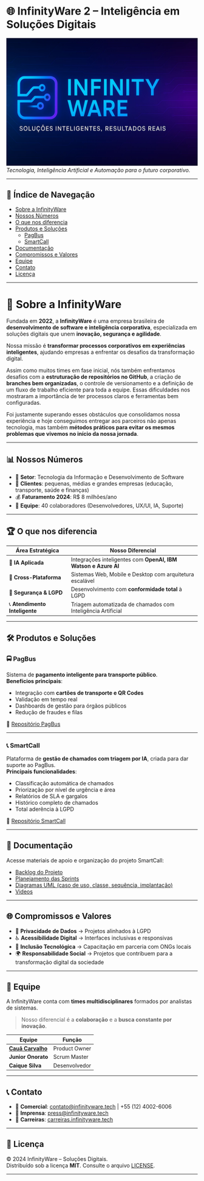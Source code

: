 
# 🌐 InfinityWare 2 – Inteligência em Soluções Digitais  
![Banner InfinityWare](https://github.com/4-SEMESTRE/img/blob/main/banner.png) 
*Tecnologia, Inteligência Artificial e Automação para o futuro corporativo.*  

---

## 📑 Índice de Navegação
- [Sobre a InfinityWare](#-sobre-a-infinityware)  
- [Nossos Números](#-nossos-números)  
- [O que nos diferencia](#-o-que-nos-diferencia)  
- [Produtos e Soluções](#-produtos-e-soluções)  
  - [PagBus](#-pagbus)  
  - [SmartCall](#-smartcall)  
- [Documentação](#-documentação)  
- [Compromissos e Valores](#-compromissos-e-valores)  
- [Equipe](#-equipe)  
- [Contato](#-contato)  
- [Licença](#-licença)  

---

# 📌 Sobre a InfinityWare  

Fundada em **2022**, a **InfinityWare** é uma empresa brasileira de **desenvolvimento de software e inteligência corporativa**, especializada em soluções digitais que unem **inovação, segurança e agilidade**.  

Nossa missão é **transformar processos corporativos em experiências inteligentes**, ajudando empresas a enfrentar os desafios da transformação digital.  

Assim como muitos times em fase inicial, nós também enfrentamos desafios com a **estruturação de repositórios no GitHub**, a criação de **branches bem organizadas**, o controle de versionamento e a definição de um fluxo de trabalho eficiente para toda a equipe. Essas dificuldades nos mostraram a importância de ter processos claros e ferramentas bem configuradas.  

Foi justamente superando esses obstáculos que consolidamos nossa experiência e hoje conseguimos entregar aos parceiros não apenas tecnologia, mas também **métodos práticos para evitar os mesmos problemas que vivemos no início da nossa jornada**.  


---

## 📊 Nossos Números
- 🏢 **Setor**: Tecnologia da Informação e Desenvolvimento de Software  
- 💼 **Clientes**: pequenas, médias e grandes empresas (educação, transporte, saúde e finanças)  
- 💰 **Faturamento 2024**: R$ 8 milhões/ano  
- 👥 **Equipe**: 40 colaboradores (Desenvolvedores, UX/UI, IA, Suporte)  

---

## 🏆 O que nos diferencia

| Área Estratégica      | Nosso Diferencial |
|-----------------------|-------------------|
| 🤖 **IA Aplicada** | Integrações inteligentes com **OpenAI, IBM Watson e Azure AI** |
| 📱 **Cross-Plataforma** | Sistemas Web, Mobile e Desktop com arquitetura escalável |
| 🔐 **Segurança & LGPD** | Desenvolvimento com **conformidade total** à LGPD |
| 📞 **Atendimento Inteligente** | Triagem automatizada de chamados com Inteligência Artificial |

---

## 🛠 Produtos e Soluções

### 🚍 PagBus  
Sistema de **pagamento inteligente para transporte público**.  
**Benefícios principais**:  
- Integração com **cartões de transporte e QR Codes**  
- Validação em tempo real  
- Dashboards de gestão para órgãos públicos  
- Redução de fraudes e filas  

🔗 [Repositório PagBus](https://github.com/4-SEMESTRE/Pagbus-)  

---

### 📞 SmartCall  
Plataforma de **gestão de chamados com triagem por IA**, criada para dar suporte ao PagBus.  
**Principais funcionalidades**:  
- Classificação automática de chamados  
- Priorização por nível de urgência e área  
- Relatórios de SLA e gargalos  
- Histórico completo de chamados  
- Total aderência à LGPD  

🔗 [Repositório SmartCall](https://github.com/4-SEMESTRE/Smartcall)  

---

## 📂 Documentação
Acesse materiais de apoio e organização do projeto SmartCall:  

-  [Backlog do Projeto](https://github.com/4-SEMESTRE/Smartcall/blob/main/Backlog.md)
-  [Planejamento das Sprints](https://github.com/4-SEMESTRE/Smartcall/blob/main/Sprints.md)
-  [Diagramas UML (caso de uso, classe, sequência, implantação)](https://github.com/4-SEMESTRE/Smartcall/tree/main/Diagramas)
-  [Videos](https://github.com/4-SEMESTRE/Smartcall/tree/main/Videos)

---

## 🌐 Compromissos e Valores
- 🔐 **Privacidade de Dados** → Projetos alinhados à LGPD  
- ♿ **Acessibilidade Digital** → Interfaces inclusivas e responsivas  
- 🤝 **Inclusão Tecnológica** → Capacitação em parceria com ONGs locais  
- 🌍 **Responsabilidade Social** → Projetos que contribuem para a transformação digital da sociedade  

---

## 👥 Equipe
A InfinityWare conta com **times multidisciplinares** formados por analistas de sistemas.  

> Nosso diferencial é a **colaboração** e a **busca constante por inovação**.

| Equipe      | Função |
|-----------------------|-------------------|
| [**Cauã Carvalho**](https://github.com/Arcano06) | Product Owner |
| **Junior Onorato** | Scrum Master |
| **Caique Silva** | Desenvolvedor  |
---

## 📞 Contato
- 📩 **Comercial**: contato@infinityware.tech | +55 (12) 4002-6006  
- 📰 **Imprensa**: press@infinityware.tech  
- 💼 **Carreiras**: [carreiras.infinityware.tech](https://carreiras.infinityware.tech)  

---

## 📜 Licença
© 2024 InfinityWare – Soluções Digitais.  
Distribuído sob a licença **MIT**. Consulte o arquivo [LICENSE](./LICENSE).  

---
